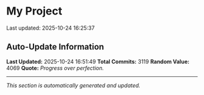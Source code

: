 # My Project


Last updated: 2025-10-24 16:25:37






















































































































































































































































































































































































































































































































































































































































































































































































































































































































































































































































































































































































































































































































































































































































































































































































































































































































































































































































































































































































































































































































































































































































































































































































































































































































































































































































































































































































































































































































































































































































































































































































































































































































































































































































































































































































































































## Auto-Update Information

**Last Updated:** 2025-10-24 16:51:49
**Total Commits:** 3119
**Random Value:** 4069
**Quote:** _Progress over perfection._

---
_This section is automatically generated and updated._